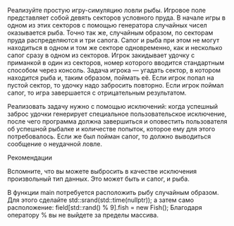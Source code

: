 Реализуйте простую игру-симуляцию ловли рыбы. Игровое поле представляет собой девять секторов условного пруда. 
В начале игры в одном из этих секторов с помощью генератора случайных чисел оказывается рыба. Точно так же, случайным
образом, по секторам пруда распределяются и три сапога. Сапог и рыба при этом не могут находиться в одном и том же 
секторе одновременно, как и несколько сапог сразу в одном из секторов.
Игрок закидывает удочку с приманкой в один из секторов, номер которого вводится стандартным способом через консоль.
Задача игрока — угадать сектор, в котором находится рыба и, таким образом, поймать её. Если игрок попал на пустой 
сектор, то удочку надо забросить повторно. Если игрок поймал сапог, то игра завершается с отрицательным результатом.

Реализовать задачу нужно с помощью исключений: когда успешный заброс удочки генерирует специальное пользовательское
исключение, после чего программа должна завершиться и оповестить пользователя об успешной рыбалке и количестве 
попыток, которое ему для этого потребовалось. Если же был пойман сапог, то должно выводиться сообщение о неудачной 
ловле.


Рекомендации

Вспомните, что вы можете выбросить в качестве исключения произвольный тип данных. Это может быть и сапог, и рыба.

В функции main потребуется расположить рыбу случайным образом. Для этого сделайте std::srand(std::time(nullptr)); а 
затем само расположение: field[std::rand() % 9].fish = new Fish(); Благодаря оператору % вы не выйдете за пределы
массива.